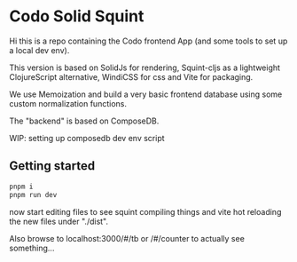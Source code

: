 # Codo Solid Squint
Hi this is a repo containing the Codo frontend App (and some tools to set up a local dev env).

This version is based on SolidJs for rendering, Squint-cljs as a lightweight ClojureScript alternative, WindiCSS for css and Vite for packaging.

We use Memoization and build a very basic frontend database using some custom normalization functions.

The "backend" is based on ComposeDB.

WIP: setting up composedb dev env script

## Getting started

```bash
pnpm i
pnpm run dev
```

now start editing files to see squint compiling things and vite hot reloading the new files under "./dist".

Also browse to localhost:3000/#/tb or /#/counter to actually see something...
